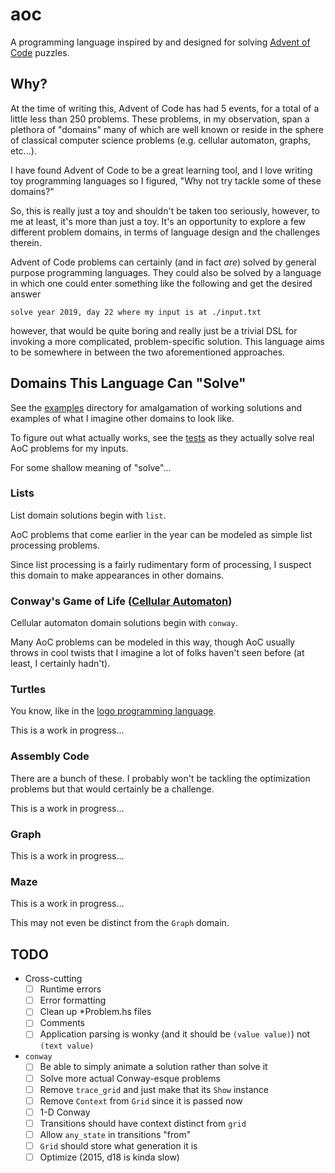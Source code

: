 # aoc

A programming language inspired by and designed for solving [Advent of Code](https://adventofcode.com/)
puzzles.

## Why?

At the time of writing this, Advent of Code has had 5 events, for a total of a
little less than 250 problems. These problems, in my observation, span a
plethora of "domains" many of which are well known or reside in the sphere of
classical computer science problems (e.g. cellular automaton, graphs, etc...).

I have found Advent of Code to be a great learning tool, and I love writing toy
programming languages so I figured, "Why not try tackle some of these domains?"

So, this is really just a toy and shouldn't be taken too seriously, however, to
me at least, it's more than just a toy. It's an opportunity to explore a few
different problem domains, in terms of language design and the challenges
therein.

Advent of Code problems can certainly (and in fact _are_) solved by general
purpose programming languages. They could also be solved by a language in which
one could enter something like the following and get the desired answer

```
solve year 2019, day 22 where my input is at ./input.txt
```

however, that would be quite boring and really just be a trivial DSL for
invoking a more complicated, problem-specific solution. This language aims to be
somewhere in between the two aforementioned approaches.

## Domains This Language Can "Solve"

See the [examples](./examples) directory for amalgamation of working solutions
and examples of what I imagine other domains to look like.

To figure out what actually works, see the [tests](./test) as they actually
solve real AoC problems for my inputs.

For some shallow meaning of "solve"...

### Lists

List domain solutions begin with `list`.

AoC problems that come earlier in the year can be modeled as simple list
processing problems.

Since list processing is a fairly rudimentary form of processing, I suspect this
domain to make appearances in other domains.

### Conway's Game of Life ([Cellular Automaton](https://en.wikipedia.org/wiki/Cellular_automaton))

Cellular automaton domain solutions begin with `conway`.

Many AoC problems can be modeled in this way, though AoC usually throws in cool
twists that I imagine a lot of folks haven't seen before (at least, I certainly
hadn't).

### Turtles

You know, like in the [logo programming language](https://en.wikipedia.org/wiki/Logo_%28programming_language%29).

This is a work in progress...

### Assembly Code

There are a bunch of these. I probably won't be tackling the optimization
problems but that would certainly be a challenge.

This is a work in progress...

### Graph

This is a work in progress...

### Maze

This is a work in progress...

This may not even be distinct from the `Graph` domain.

## TODO

 - Cross-cutting
   - [ ] Runtime errors
   - [ ] Error formatting
   - [ ] Clean up *Problem.hs files
   - [ ] Comments
   - [ ] Application parsing is wonky (and it should be `(value value)`) not `(text value)`
 - `conway`
   - [ ] Be able to simply animate a solution rather than solve it
   - [ ] Solve more actual Conway-esque problems
   - [ ] Remove `trace_grid` and just make that its `Show` instance
   - [ ] Remove `Context` from `Grid` since it is passed now
   - [ ] 1-D Conway
   - [ ] Transitions should have context distinct from `grid`
   - [ ] Allow `any_state` in transitions "from"
   - [ ] `Grid` should store what generation it is 
   - [ ] Optimize (2015, d18 is kinda slow)
